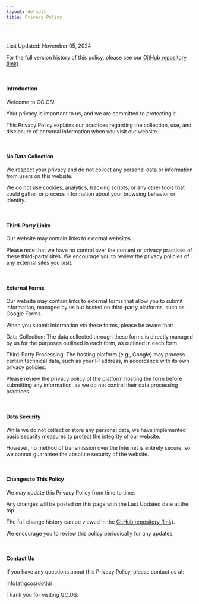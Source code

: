```yaml
---
layout: default
title: Privacy Policy
---
```


<br>

Last Updated: November 05, 2024

For the full version history of this policy, please see our [GitHub repository (link)](https://github.com/gc-os-ai/gcosai).

<br>

#### Introduction

Welcome to GC.OS!

Your privacy is important to us, and we are committed to protecting it.

This Privacy Policy explains our practices regarding the collection, use, and disclosure of personal information when you visit our website.

<br>

#### No Data Collection

We respect your privacy and do not collect any personal data or information from users on this website.

We do not use cookies, analytics, tracking scripts, or any other tools that could gather or process information about your browsing behavior or identity.

<br>

#### Third-Party Links

Our website may contain links to external websites.

Please note that we have no control over the content or privacy practices of these third-party sites. We encourage you to review the privacy policies of any external sites you visit.

<br>

#### External Forms

Our website may contain links to external forms that allow you to submit information, managed by us but hosted on third-party platforms, such as Google Forms.

When you submit information via these forms, please be aware that:

Data Collection: The data collected through these forms is directly managed by us for the purposes outlined in each form, as outlined in each form

Third-Party Processing: The hosting platform (e.g., Google) may process certain technical data, such as your IP address, in accordance with its own privacy policies.

Please review the privacy policy of the platform hosting the form before submitting any information, as we do not control their data processing practices.

<br>

#### Data Security

While we do not collect or store any personal data, we have implemented basic security measures to protect the integrity of our website.

However, no method of transmission over the Internet is entirely secure, so we cannot guarantee the absolute security of the website.

<br>

#### Changes to This Policy

We may update this Privacy Policy from time to time.

Any changes will be posted on this page with the Last Updated date at the top.

The full change history can be viewed in the [GitHub repository (link)](https://github.com/gc-os-ai/gcosai).

We encourage you to review this policy periodically for any updates.

<br>

#### Contact Us

If you have any questions about this Privacy Policy, please contact us at:

info(at)gcos(dot)ai

Thank you for visiting GC.OS.
